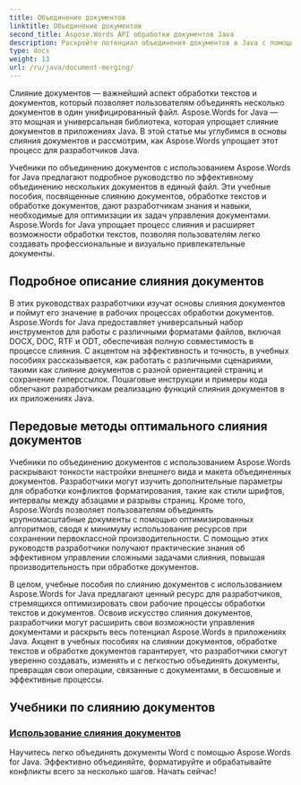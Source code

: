 ```yaml
---
title: Объединение документов
linktitle: Объединение документов
second_title: Aspose.Words API обработки документов Java
description: Раскройте потенциал объединения документов в Java с помощью Aspose.Words! Изучите эффективную обработку текстов и документов с помощью подробных учебных пособий.
type: docs
weight: 13
url: /ru/java/document-merging/
---
```


Слияние документов — важнейший аспект обработки текстов и документов, который позволяет пользователям объединять несколько документов в один унифицированный файл. Aspose.Words for Java — это мощная и универсальная библиотека, которая упрощает слияние документов в приложениях Java. В этой статье мы углубимся в основы слияния документов и рассмотрим, как Aspose.Words упрощает этот процесс для разработчиков Java.

Учебники по объединению документов с использованием Aspose.Words for Java предлагают подробное руководство по эффективному объединению нескольких документов в единый файл. Эти учебные пособия, посвященные слиянию документов, обработке текстов и обработке документов, дают разработчикам знания и навыки, необходимые для оптимизации их задач управления документами. Aspose.Words for Java упрощает процесс слияния и расширяет возможности обработки текстов, позволяя пользователям легко создавать профессиональные и визуально привлекательные документы.

## Подробное описание слияния документов

В этих руководствах разработчики изучат основы слияния документов и поймут его значение в рабочих процессах обработки документов. Aspose.Words for Java предоставляет универсальный набор инструментов для работы с различными форматами файлов, включая DOCX, DOC, RTF и ODT, обеспечивая полную совместимость в процессе слияния. С акцентом на эффективность и точность, в учебных пособиях рассказывается, как работать с различными сценариями, такими как слияние документов с разной ориентацией страниц и сохранение гиперссылок. Пошаговые инструкции и примеры кода облегчают разработчикам реализацию функций слияния документов в их приложениях Java.

## Передовые методы оптимального слияния документов

Учебники по объединению документов с использованием Aspose.Words раскрывают тонкости настройки внешнего вида и макета объединенных документов. Разработчики могут изучить дополнительные параметры для обработки конфликтов форматирования, такие как стили шрифтов, интервалы между абзацами и разрывы страниц. Кроме того, Aspose.Words позволяет пользователям объединять крупномасштабные документы с помощью оптимизированных алгоритмов, сводя к минимуму использование ресурсов при сохранении первоклассной производительности. С помощью этих руководств разработчики получают практические знания об эффективном управлении сложными задачами слияния, повышая производительность при обработке документов.

В целом, учебные пособия по слиянию документов с использованием Aspose.Words for Java предлагают ценный ресурс для разработчиков, стремящихся оптимизировать свои рабочие процессы обработки текстов и документов. Освоив искусство слияния документов, разработчики могут расширить свои возможности управления документами и раскрыть весь потенциал Aspose.Words в приложениях Java. Акцент в учебных пособиях на слиянии документов, обработке текстов и обработке документов гарантирует, что разработчики смогут уверенно создавать, изменять и с легкостью объединять документы, превращая свои операции, связанные с документами, в бесшовные и эффективные процессы.

## Учебники по слиянию документов

### [Использование слияния документов](./using-document-merging/)

Научитесь легко объединять документы Word с помощью Aspose.Words for Java. Эффективно объединяйте, форматируйте и обрабатывайте конфликты всего за несколько шагов. Начать сейчас!
